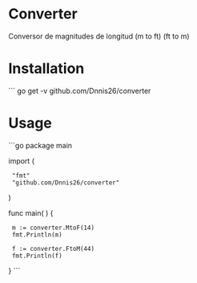 # Converter
Conversor de magnitudes de longitud (m to ft) (ft to m)

# Installation
\``` go get -v github.com/Dnnis26/converter

# Usage
\```go
 package main

 import (

	 "fmt"
	 "github.com/Dnnis26/converter"

 )

 func main( ) {

	 m := converter.MtoF(14)
	 fmt.Println(m)

	 f := converter.FtoM(44)
	 fmt.Println(f)

 }
\```